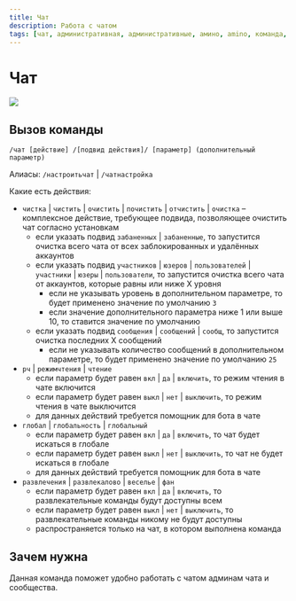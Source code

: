 ```yaml
---
title: Чат
description: Работа с чатом
tags: [чат, административная, административные, амино, amino, команда, команды]
---
```



# Чат

![](https://img.shields.io/badge/тип_команды-административная-red?style=for-the-badge)

## Вызов команды

```
/чат [действие] /[подвид действия]/ [параметр] (дополнительный параметр)
```

Алиасы: `/настроитьчат` | `/чатнастройка`

Какие есть действия:
- `чистка` | `чистить` | `очистить` | `почистить` | `отчистить` | `очистка` – комплексное действие, требующее подвида, позволяющее очистить чат согласно установкам
  - если указать подвид `забаненных` | `забаненные`, то запустится очистка всего чата от всех заблокированных и удалённых аккаунтов
  - если указать подвид `участников` | `юзеров` | `пользователей` | `участники` | `юзеры` | `пользователи`, то запустится очистка всего чата от аккаунтов, которые равны или ниже X уровня
    - если не указывать уровень в дополнительном параметре, то будет применено значение по умолчанию `3`
    - если значение дополнительного параметра ниже 1 или выше 10, то ставится значение по умолчанию
  - если указать подвид `сообщения` | `сообщений` | `сообщ`, то запустится очистка последних X сообщений
    - если не указывать количество сообщений в дополнительном параметре, то будет применено значение по умолчанию `25`
- `рч` | `режимчтения` | `чтение`
  - если параметр будет равен `вкл` | `да` | `включить`, то режим чтения в чате включится 
  - если параметр будет равен `выкл` | `нет` | `выключить`, то режим чтения в чате выключится 
  - для данных действий требуется помощник для бота в чате
- `глобал` | `глобальность` | `глобальный`
  - если параметр будет равен `вкл` | `да` | `включить`, то чат будет искаться в глобале
  - если параметр будет равен `выкл` | `нет` | `выключить`, то чат не будет искаться в глобале
  - для данных действий требуется помощник для бота в чате
- `развлечения` | `развлекалово` | `веселье` | `фан`
  - если параметр будет равен `вкл` | `да` | `включить`, то развлекательные команды будут доступны всем
  - если параметр будет равен `выкл` | `нет` | `выключить`, то развлекательные команды никому не будут доступны
  - распространяется только на чат, в котором выполнена команда

## Зачем нужна

Данная команда поможет удобно работать с чатом админам чата и сообщества.

